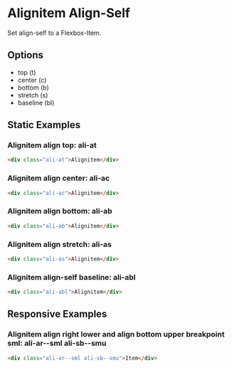 # Alignitem Align-Self

Set align-self to a Flexbox-Item.

## Options

- top (t)
- center (c)
- bottom (b)
- stretch (s)
- baseline (bl)

## Static Examples

### Alignitem align top: **ali-at**

```html
<div class="ali-at">Alignitem</div>
```

### Alignitem align center: **ali-ac**

```html
<div class="ali-ac">Alignitem</div>
```

### Alignitem align bottom: **ali-ab**

```html
<div class="ali-ab">Alignitem</div>
```

### Alignitem align stretch: **ali-as**

```html
<div class="ali-as">Alignitem</div>
```

### Alignitem align-self baseline: **ali-abl**

```html
<div class="ali-abl">Alignitem</div>
```

## Responsive Examples

### Alignitem align right lower and align bottom upper breakpoint sml: **ali-ar--sml ali-sb--smu**

```html
<div class="ali-ar--sml ali-sb--smu">Item</div>
```
